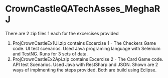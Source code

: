 # CrownCastleQATechAsses_MeghaRJ

There are 2 zip files 1 each for the excercises provided
1. ProjCrownCastleEx1UI.zip contains Excercise 1 - The Checkers Game code. UI test scenarios. Used Java programing language with Selenium and TestNG. Runs for 3 sets of data.
2. ProjCrownCastleEx2Api.zip contains Excercise 2 - The Card Game code. API test Scenarios. Used Java with RestSharp and JSON. Shown are 2 ways of implmenting the steps provided.
   Both are build using Eclipse.
